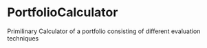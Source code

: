 # PortfolioCalculator
Primilinary Calculator of a portfolio consisting of different evaluation techniques
